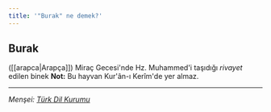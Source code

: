 ```yaml
---
title: '"Burak" ne demek?'
---
```


## Burak
([[arapca|Arapça]]) Miraç Gecesi'nde Hz. Muhammed'i taşıdığı *rivayet* edilen binek
**Not:** Bu hayvan Kur'ân-ı Kerîm'de yer almaz.

---
*Menşei: [Türk Dil Kurumu](https://www.sozluk.gov.tr/?aranan=burak)*